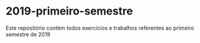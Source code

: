 # 2019-primeiro-semestre
Este repositório contém todos exercícios e trabalhos referentes ao primeiro semestre de 2019
